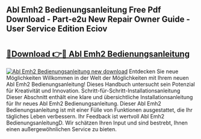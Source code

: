 ## Abl Emh2 Bedienungsanleitung Free Pdf Download - Part-e2u New Repair Owner Guide - User Service Edition Eciov

# <h2><a href="http://df0698.blite.top/?on=Abl+Emh2+Bedienungsanleitung">🔗Download 👉🔴 Abl Emh2 Bedienungsanleitung</a></h2>

[![Abl Emh2 Bedienungsanleitung new download](https://i.imgur.com/lujVjoI.png)](http://df0698.blite.top/?on=Abl+Emh2+Bedienungsanleitung)
Entdecken Sie neue Möglichkeiten Willkommen in der Welt der Möglichkeiten mit Ihrem neuen Abl Emh2 Bedienungsanleitung! Dieses Handbuch untersucht sein Potenzial für Kreativität und Innovation. Schritt-für-Schritt-Installationsanleitung Dieser Abschnitt enthält eine klare und übersichtliche Installationsanleitung für Ihr neues Abl Emh2 Bedienungsanleitung. Dieser Abl Emh2 Bedienungsanleitung ist mit einer Fülle von Funktionen ausgestattet, die Ihr tägliches Leben verbessern. Ihr Feedback ist wertvoll Abl Emh2 BedienungsanleitungD. Wir schätzen Ihren Input und sind bestrebt, Ihnen einen außergewöhnlichen Service zu bieten.
